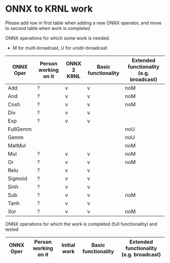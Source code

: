 # ONNX to KRNL work

Please add row in first table when adding a new ONNX operator, and move to second table when work is completed

ONNX operations for which some work is needed. 
* M for multi-broadcast, U for unidir-broadcast


ONNX Oper | Person working on it | ONNX 2 KRNL  | Basic functionality | Extended functionality (e.g. broadcast)
----------|----------------------|--------------|---------------------|----------------------------------------
Add       |  ?                   | v            | v                   | noM
And       |  ?                   | v            | v                   | noM
Cosh      |  ?                   | v            | v                   | noM
Div       |  ?                   | v            | v                   | 
Exp       |  ?                   | v            | v                   | 
FullGemm  |                      |              |                     | noU
Gemm      |                      |              |                     | noU
MatMul    |                      |              |                     | noM
Mul       |  ?                   | v            | v                   | noM
Or        |  ?                   | v            | v                   | noM
Relu      |  ?                   | v            | v                   | 
Sigmoid   |  ?                   | v            | v                   |
Sinh      |  ?                   | v            | v                   |
Sub       |  ?                   | v            | v                   | noM
Tanh      |  ?                   | v            | v                   |
Xor       |  ?                   | v            | v                   | noM


ONNX operations for which the work is completed (full functionality) and tested

ONNX Oper | Person working on it | Initial work | Basic functionality | Extended functionality (e.g. broadcast)
----------|----------------------|--------------|---------------------|----------------------------------------
